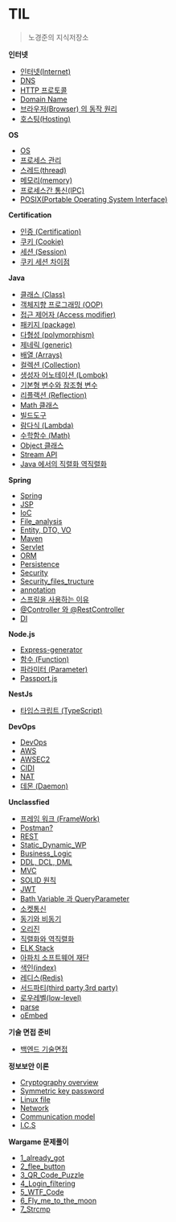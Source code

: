 # TIL
  > 노경준의 지식저장소    

**인터넷**
- [인터넷(Internet)](Internet/Internet.md)
- [DNS](Internet/DNS.md)
- [HTTP 프로토콜](Internet/HTTP.md)
- [Domain Name](Internet/Domain_name.md)
- [브라우저(Browser) 의 동작 원리](Internet/Browser.md)
- [호스팅(Hosting)](Internet/Hosting.md)

**OS**
- [OS](Os_Common/Os.md)
- [프로세스 관리](Os_Common/Process_Management.md)
- [스레드(thread)](Os_Common/Thread.md)
- [메모리(memory)](Os_Common/Memory.md)
- [프로세스간 통신(IPC)](Os_Common/IPC.md)
- [POSIX(Portable Operating System Interface)](Os_Common/POSIX.md)

**Certification**
- [인증 (Certification)](Certification/Certification.md)
- [쿠키 (Cookie)](Certification/Cookie.md)
- [세션 (Session)](Backend/Certification/Session.md)
- [쿠키 세션 차이점](Backend/Certification/difference.md)

**Java**
- [클래스 (Class)](Java/Class.md)
- [객체지향 프로그래밍 (OOP)](Java/oop.md)
- [접근 제어자 (Access modifier)](Java/modifier.md)
- [패키지 (package)](Java/package.md)
- [다형성 (polymorphism)](Java/polymorphism.md)
- [제네릭 (generic)](Java/generic.md)
- [배열 (Arrays)](Java/Arrays.md)
- [컬렉션 (Collection)](Java/Collections.md)
- [생성자 어노테이션 (Lombok)](Java/ConstructorAnnotation.md)
- [기본형 변수와 참조형 변수](Java/Variable.md)
- [리플랙션 (Reflection)](Java/Reflection.md)
- [Math 클래스](Java/Math.md)
- [빌드도구](Java/build.md)
- [람다식 (Lambda)](Java/Lambda.md)
- [수학함수 (Math)](Java/Math.md)
- [Object 클래스](Java/object.md)
- [Stream API](Java/Stream.md)
- [Java 에서의 직렬화 역직렬화](Java/Serialization.md)

**Spring**
- [Spring](Spring/Spring.md)
- [JSP](Spring/JSP.md)
- [IoC](Spring/IOC.md)
- [File_analysis](Spring/File_analysis.md)
- [Entity, DTO, VO](Spring/Entity_DTO_VO.md)
- [Maven](Spring/maven.md)
- [Servlet](Spring/Servlet.md)
- [ORM](Spring/ORM.md)
- [Persistence](Spring/Persistence.md)
- [Security](Spring/Security.md)
- [Security_files_tructure](Spring/Spring_secu.md)
- [annotation](Spring/annotation.md)
- [스프링을 사용하는 이유](Spring/Why_Spring_boot.md)
- [@Controller 와 @RestController](Spring/Controller.md)
- [DI](Spring/DI.md)

**Node.js**
- [Express-generator](Node_Js/Express-generator.md)
- [함수 (Function)](Node_Js/Function.md)
- [파라미터 (Parameter)](Node_Js/Parameter.md)
- [Passport.js](Node_Js/passport.md)

**NestJs**
- [타입스크립트 (TypeScript)](nestjs/typescript.md)

**DevOps**
- [DevOps](DevOps/DevOps.md)
- [AWS](DevOps/aws.md)
- [AWSEC2](DevOps/awsec2.md)
- [CIDI](DevOps/CIDI.md)
- [NAT](DevOps/NAT.md)
- [데몬 (Daemon)](DevOps/Daemon.md)

**Unclassfied**
- [프레임 워크 (FrameWork)](Unclassified/FrameWork.md)
- [Postman?](Unclassified/Postman.md)
- [REST](Unclassified/REST.md)
- [Static_Dynamic_WP](Unclassified/Static_Dynamic_WP.md)
- [Business_Logic](Unclassified/Business_Logic.md)
- [DDL, DCL, DML](Unclassified/SQL.md)
- [MVC](Unclassified/MVC.md)
- [SOLID 원칙](Unclassified/SOLID.md)
- [JWT](Unclassified/JWT.md)
- [Bath Variable 과 QueryParameter](Unclassified/PathAndQuery.md)
- [소켓통신](Unclassified/img/socket.png)
- [동기와 비동기](Unclassified/SyncAsync.md)
- [오리진](Unclassified/Origin.md)
- [직렬화와 역직렬화](Unclassified/Serialization.md)
- [ELK Stack](Unclassified/ELK.md)
- [아파치 소프트웨어 재단](Unclassified/ASF.md)
- [색인(index)](Unclassified/index.md)
- [레디스(Redis)](Unclassified/redis.md)
- [서드파티(third party,3rd party)](Unclassified/thirdparty.md)
- [로우레벨(low-level)](Unclassified/low-level.md)
- [parse](Unclassified/parse.md)
- [oEmbed](Unclassified/oEmbed.md)

**기술 면접 준비**
- [백엔드 기술면접](TechInterView/TechInterView.md)

**정보보안 이론**
- [Cryptography overview](Cyber_Security/Part2_대칭키암호.md)
- [Symmetric key password](Cyber_Security/Part2_암호학개요.md)
- [Linux file](Cyber_Security/리눅스.md)
- [Network](Cyber_Security/network.md)
- [Communication model](Cyber_Security/통신모델.md)
- [I.C.S](Cyber_Security/정보통신보안.md)

**Wargame 문제풀이**
- [1_already_got](Wargame.kr/1_already_got/README.md)
- [2_flee_button](Wargame.kr/2_flee_button/README.md)
- [3_QR_Code_Puzzle](Wargame.kr/3_QR_Code_Puzzle/README.md)
- [4_Login_filtering](Wargame.kr/4_login_filtering/README.md)
- [5_WTF_Code](Wargame.kr/5_WTF_Code/README.md)
- [6_Fly_me_to_the_moon](Wargame.kr/6_Fly_me_to_the_moon/README.md)
- [7_Strcmp](Wargame.kr/7_Strcmp/README.md)